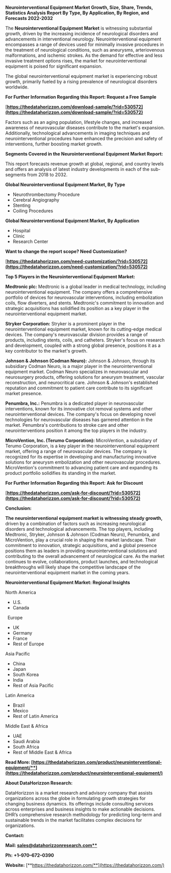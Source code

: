 ﻿**Neurointerventional Equipment Market Growth, Size, Share, Trends, Statistics Analysis Report By Type, By Application, By Region, and Forecasts 2022-2032**

The **Neurointerventional Equipment Market** is witnessing substantial growth, driven by the increasing incidence of neurological disorders and advancements in interventional neurology. Neurointerventional equipment encompasses a range of devices used for minimally invasive procedures in the treatment of neurological conditions, such as aneurysms, arteriovenous malformations, and ischemic strokes. As the demand for effective and less invasive treatment options rises, the market for neurointerventional equipment is poised for significant expansion.

The global neurointerventional equipment market is experiencing robust growth, primarily fueled by a rising prevalence of neurological disorders worldwide. 

**For Further Information Regarding this Report: Request a Free Sample**	

[**https://thedatahorizzon.com/download-sample/?rid=530572](https://thedatahorizzon.com/download-sample/?rid=530572)** 

Factors such as an aging population, lifestyle changes, and increased awareness of neurovascular diseases contribute to the market's expansion. Additionally, technological advancements in imaging techniques and neurointerventional procedures have enhanced the precision and safety of interventions, further boosting market growth.

**Segments Covered in the Neurointerventional Equipment Market Report:**

This report forecasts revenue growth at global, regional, and country levels and offers an analysis of latest industry developments in each of the sub-segments from 2018 to 2032.

**Global Neurointerventional Equipment Market, By Type**

- Neurothrombectomy Procedure
- Cerebral Angiography
- Stenting
- Coiling Procedures

**Global Neurointerventional Equipment Market, By Application**

- Hospital
- Clinic
- Research Center

**Want to change the report scope? Need Customization?**

[**https://thedatahorizzon.com/need-customization/?rid=530572](https://thedatahorizzon.com/need-customization/?rid=530572)** 

**Top 5 Players in the Neurointerventional Equipment Market:**

**Medtronic plc:** Medtronic is a global leader in medical technology, including neurointerventional equipment. The company offers a comprehensive portfolio of devices for neurovascular interventions, including embolization coils, flow diverters, and stents. Medtronic's commitment to innovation and strategic acquisitions has solidified its position as a key player in the neurointerventional equipment market.

**Stryker Corporation:** Stryker is a prominent player in the neurointerventional equipment market, known for its cutting-edge medical devices. The company's neurovascular division provides a range of products, including stents, coils, and catheters. Stryker's focus on research and development, coupled with a strong global presence, positions it as a key contributor to the market's growth.

**Johnson & Johnson (Codman Neuro):** Johnson & Johnson, through its subsidiary Codman Neuro, is a major player in the neurointerventional equipment market. Codman Neuro specializes in neurovascular and neurosurgery products, offering solutions for aneurysm treatment, vascular reconstruction, and neurocritical care. Johnson & Johnson's established reputation and commitment to patient care contribute to its significant market presence.

**Penumbra, Inc.:** Penumbra is a dedicated player in neurovascular interventions, known for its innovative clot removal systems and other neurointerventional devices. The company's focus on developing novel technologies for neurovascular diseases has garnered attention in the market. Penumbra's contributions to stroke care and other neurointerventions position it among the top players in the industry.

**MicroVention, Inc. (Terumo Corporation):** MicroVention, a subsidiary of Terumo Corporation, is a key player in the neurointerventional equipment market, offering a range of neurovascular devices. The company is recognized for its expertise in developing and manufacturing innovative solutions for aneurysm embolization and other neurovascular procedures. MicroVention's commitment to advancing patient care and expanding its product portfolio solidifies its standing in the market. 

**For Further Information Regarding this Report: Ask for Discount**	

[**https://thedatahorizzon.com/ask-for-discount/?rid=530572](https://thedatahorizzon.com/ask-for-discount/?rid=530572)** 

**Conclusion:**

**The neurointerventional equipment market is witnessing steady growth,** driven by a combination of factors such as increasing neurological disorders and technological advancements. The top players, including Medtronic, Stryker, Johnson & Johnson (Codman Neuro), Penumbra, and MicroVention, play a crucial role in shaping the market landscape. Their commitment to innovation, strategic acquisitions, and a global presence positions them as leaders in providing neurointerventional solutions and contributing to the overall advancement of neurological care. As the market continues to evolve, collaborations, product launches, and technological breakthroughs will likely shape the competitive landscape of the neurointerventional equipment market in the coming years.

**Neurointerventional Equipment Market: Regional Insights**

North America

- U.S.
- Canada

` `Europe

- UK
- Germany
- France
- Rest of Europe

Asia Pacific

- China
- Japan
- South Korea
- India
- Rest of Asia Pacific

Latin America

- Brazil
- Mexico
- Rest of Latin America

Middle East & Africa

- UAE
- Saudi Arabia
- South Africa
- Rest of Middle East & Africa

**Read More: [https://thedatahorizzon.com/product/neurointerventional-equipment/**](https://thedatahorizzon.com/product/neurointerventional-equipment/)** 

**About DataHorizzon Research:**

DataHorizzon is a market research and advisory company that assists organizations across the globe in formulating growth strategies for changing business dynamics. Its offerings include consulting services across enterprises and business insights to make actionable decisions. DHR’s comprehensive research methodology for predicting long-term and sustainable trends in the market facilitates complex decisions for organizations.

**Contact:**

**Mail: [sales@datahorizzonresearch.com**](mailto:sales@datahorizzonresearch.com)**

**Ph:** **+1–970–672–0390**

**Website:** [**https://thedatahorizzon.com/**](https://thedatahorizzon.com/)

